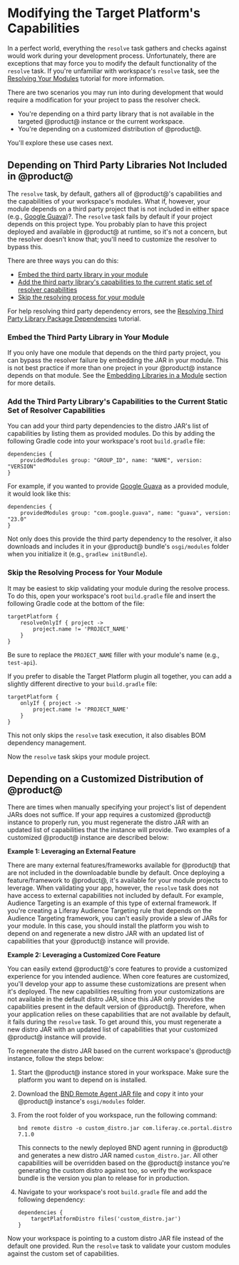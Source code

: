 # Modifying the Target Platform's Capabilities

In a perfect world, everything the `resolve` task gathers and checks against
would work during your development process. Unfortunately, there are exceptions
that may force you to modify the default functionality of the `resolve` task. If
you're unfamiliar with workspace's `resolve` task, see the
[Resolving Your Modules](/develop/tutorials/-/knowledge_base/7-1/resolving-your-modules)
tutorial for more information.

There are two scenarios you may run into during development that would require
a modification for your project to pass the resolver check.

- You're depending on a third party library that is not available in the
  targeted @product@ instance or the current workspace.
- You're depending on a customized distribution of @product@.

You'll explore these use cases next.

## Depending on Third Party Libraries Not Included in @product@

The `resolve` task, by default, gathers all of @product@'s capabilities and the
capabilities of your workspace's modules. What if, however, your module depends
on a third party project that is not included in either space (e.g.,
[Google Guava](https://opensource.google.com/projects/guava))?. The `resolve`
task fails by default if your project depends on this project type. You
probably plan to have this project deployed and available in @product@ at
runtime, so it's not a concern, but the resolver doesn't know that; you'll need
to customize the resolver to bypass this.

There are three ways you can do this:

- [Embed the third party library in your module](#embed-the-third-party-project-in-your-module)
- [Add the third party library's capabilities to the current static set of resolver capabilities](#add-the-third-party-librarys-capabilities-to-the-current-static-set-of-resolver-capabilities)
- [Skip the resolving process for your module](#skip-the-resolving-process-for-your-module)

For help resolving third party dependency errors, see the
[Resolving Third Party Library Package Dependencies](/develop/tutorials/-/knowledge_base/7-1/adding-third-party-libraries-to-a-module)
tutorial.

### Embed the Third Party Library in Your Module

If you only have one module that depends on the third party project, you can
bypass the resolver failure by embedding the JAR in your module. This is not
best practice if more than one project in your @product@ instance depends on
that module. See the
[Embedding Libraries in a Module](/develop/tutorials/-/knowledge_base/7-1/adding-third-party-libraries-to-a-module#embedding-libraries-in-a-module)
section for more details.

### Add the Third Party Library's Capabilities to the Current Static Set of Resolver Capabilities

You can add your third party dependencies to the distro JAR's list of
capabilities by listing them as provided modules. Do this by adding the
following Gradle code into your workspace's root `build.gradle` file:

    dependencies {
        providedModules group: "GROUP_ID", name: "NAME", version: "VERSION"
    }

For example, if you wanted to provide
[Google Guava](https://opensource.google.com/projects/guava) as a provided
module, it would look like this:

    dependencies {
        providedModules group: "com.google.guava", name: "guava", version: "23.0"
    }

Not only does this provide the third party dependency to the resolver, it also
downloads and includes it in your @product@ bundle's `osgi/modules` folder when
you initialize it (e.g., `gradlew initBundle`).

### Skip the Resolving Process for Your Module

It may be easiest to skip validating your module during the resolve process. To
do this, open your workspace's root `build.gradle` file and insert the following
Gradle code at the bottom of the file:

    targetPlatform {
        resolveOnlyIf { project ->
            project.name != 'PROJECT_NAME'
        }
    }

Be sure to replace the `PROJECT_NAME` filler with your module's name (e.g.,
`test-api`).

If you prefer to disable the Target Platform plugin all together, you can add a
slightly different directive to your `build.gradle` file:

    targetPlatform {
        onlyIf { project ->
            project.name != 'PROJECT_NAME'
        }
    }

This not only skips the `resolve` task execution, it also disables BOM
dependency management. 

Now the `resolve` task skips your module project.

## Depending on a Customized Distribution of @product@

There are times when manually specifying your project's list of dependent JARs
does not suffice. If your app requires a customized @product@ instance to
properly run, you must regenerate the distro JAR with an updated list of
capabilities that the instance will provide. Two examples of a customized
@product@ instance are described below:

**Example 1: Leveraging an External Feature**

There are many external features/frameworks available for @product@ that are not
included in the downloadable bundle by default. Once deploying a
feature/framework to @product@, it's available for your module projects to
leverage. When validating your app, however, the `resolve` task does not have
access to external capabilities not included by default. For example, Audience
Targeting is an example of this type of external framework. If you're creating a
Liferay Audience Targeting rule that depends on the Audience Targeting
framework, you can't easily provide a slew of JARs for your module. In this
case, you should install the platform you wish to depend on and regenerate a new
distro JAR with an updated list of capabilities that your @product@ instance
will provide.

**Example 2: Leveraging a Customized Core Feature**

You can easily extend @product@'s core features to provide a customized
experience for you intended audience. When core features are customized, you'll
develop your app to assume these customizations are present when it's deployed.
The new capabilities resulting from your customizations are not available in the
default distro JAR, since this JAR only provides the capabilities present in the
default version of @product@. Therefore, when your application relies on these
capabilities that are not available by default, it fails during the `resolve`
task. To get around this, you must regenerate a new distro JAR with an updated
list of capabilities that your customized @product@ instance will provide.

To regenerate the distro JAR based on the current workspace's @product@
instance, follow the steps below:

<!-- The below process will likely be automated in Blade at some point. -Cody -->

1.  Start the @product@ instance stored in your workspace. Make sure the
    platform you want to depend on is installed.

2.  Download the
    [BND Remote Agent JAR file](https://search.maven.org/#search%7Cga%7C1%7Cbiz.aqute.remote.agent)
    and copy it into your @product@ instance's `osgi/modules` folder.

3.  From the root folder of you workspace, run the following command:

        bnd remote distro -o custom_distro.jar com.liferay.ce.portal.distro 7.1.0

    This connects to the newly deployed BND agent running in @product@ and
    generates a new distro JAR named `custom_distro.jar`. All other capabilities
    will be overridden based on the @product@ instance you're generating the
    custom distro against too, so verify the workspace bundle is the version you
    plan to release for in production.

4.  Navigate to your workspace's root `build.gradle` file and add the following
    dependency:

        dependencies {
            targetPlatformDistro files('custom_distro.jar')
        }

Now your workspace is pointing to a custom distro JAR file instead of the
default one provided. Run the `resolve` task to validate your custom modules
against the custom set of capabilities.